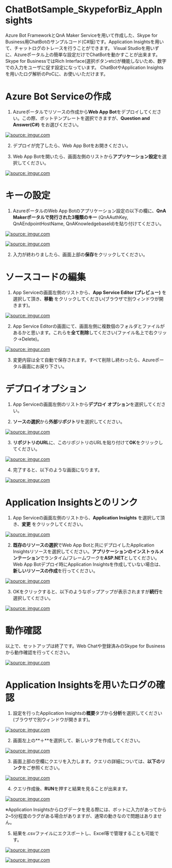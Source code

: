 # ChatBotSample_SkypeforBiz_AppInsights

Azure Bot FrameworkとQnA Maker Serviceを用いて作成した、Skype for Business用ChatBotのサンプルコード(C#版)です。Application Insightsを用いて、チャットログのトレースを行うことができます。
Visual Studioを用いずに、Azureポータル上の簡単な設定だけでChatBotを動かすことが出来ます。Skype for BusinessではRich Interface(選択ボタンetc)が機能しないため、数字での入力をユーザに促す設定になっています。 ChatBotやApplication Insightsを用いたログ解析のPoCに、お使いいただけます。

# Azure Bot Serviceの作成

1. Azureポータルでリソースの作成から**Web App Bot**をデプロイしてください。この際、ボットテンプレートを選択できますが、**Question and Answer(C#)** をお選びください。

<a href="https://imgur.com/3eyj8uB"><img src="https://i.imgur.com/3eyj8uB.png" title="source: imgur.com" /></a>

2. デプロイが完了したら、Web App Botをお開きください。

3. Web App Botを開いたら、画面左側のリストから**アプリケーション設定**を選択してください。

<a href="https://imgur.com/7HL2hCV"><img src="https://i.imgur.com/7HL2hCV.png" title="source: imgur.com" /></a>

# キーの設定

1. AzureポータルのWeb App Botのアプリケーション設定の以下の欄に、**QnA Makerポータルで発行された3種類のキー** (QnAAuthKey, QnAEndpointHostName, QnAKnowledgebaseId)を貼り付けてください。

<a href="https://imgur.com/fCyBe4z"><img src="https://i.imgur.com/fCyBe4z.png" title="source: imgur.com" /></a>

<a href="https://imgur.com/7ALidSR"><img src="https://i.imgur.com/7ALidSR.png" title="source: imgur.com" /></a>

2. 入力が終わりましたら、画面上部の**保存**をクリックしてください。

# ソースコードの編集

1. App Serviceの画面左側のリストから、**App Service Editor (プレビュー)** を選択して頂き、**移動** をクリックしてください(ブラウザで別ウィンドウが開きます)。

<a href="https://imgur.com/xNjbowM"><img src="https://i.imgur.com/xNjbowM.png" title="source: imgur.com" /></a>

2. App Service Editorの画面にて、画面左側に複数個のフォルダとファイルがあるかと思います。これらを**全て削除**してください(ファイル名上で右クリック→Delete)。

<a href="https://imgur.com/MG1vn0G"><img src="https://i.imgur.com/MG1vn0G.png" title="source: imgur.com" /></a>

3. 変更内容は全て自動で保存されます。すべて削除し終わったら、Azureポータル画面にお戻り下さい。


# デプロイオプション

1. App Serviceの画面左側のリストから**デプロイ オプション**を選択してください。

2. **ソースの選択**から**外部リポジトリ**を選択してください。

<a href="https://imgur.com/FyEg10e"><img src="https://i.imgur.com/FyEg10e.png" title="source: imgur.com" /></a>

3. **リポジトリのURL**に、このリポジトリのURLを貼り付けて**OK**をクリックしてください。

<a href="https://imgur.com/kOxwKva"><img src="https://i.imgur.com/kOxwKva.png" title="source: imgur.com" /></a>

4. 完了すると、以下のような画面になります。

<a href="https://imgur.com/7Cohg22"><img src="https://i.imgur.com/7Cohg22.png" title="source: imgur.com" /></a>

# Application Insightsとのリンク

1. App Serviceの画面左側のリストから、**Application Insights** を選択して頂き、**変更** をクリックしてください。

<a href="https://imgur.com/kfkTXsn"><img src="https://i.imgur.com/kfkTXsn.png" title="source: imgur.com" /></a>

2. **既存のリソースの選択**でWeb App Botと共にデプロイしたApplication Insightsリソースを選択してください。**アプリケーションのインストゥルメンテーション**でランタイム/フレームワークを**ASP.NET**としてください。Web App Botデプロイ時にApplication Insightsを作成していない場合は、**新しいリソースの作成**を行ってください。

<a href="https://imgur.com/xr0G9Oh"><img src="https://i.imgur.com/xr0G9Oh.png" title="source: imgur.com" /></a>

3. OKをクリックすると、以下のようなポップアップが表示されますが**続行**を選択してください。

<a href="https://imgur.com/RYGTmta"><img src="https://i.imgur.com/RYGTmta.png" title="source: imgur.com" /></a>

# 動作確認

以上で、セットアップは終了です。Web Chatや登録済みのSkype for Businessから動作確認を行ってください。

<a href="https://imgur.com/38pzIM1"><img src="https://i.imgur.com/38pzIM1.png" title="source: imgur.com" /></a>

# Application Insightsを用いたログの確認

1. 設定を行ったApplication Insightsの**概要**タブから**分析**を選択してください(ブラウザで別ウィンドウが開きます)。

<a href="https://imgur.com/vQtT6sV"><img src="https://i.imgur.com/vQtT6sV.png" title="source: imgur.com" /></a>

2. 画面左上の**＋**を選択して、新しいタブを作成してください。

<a href="https://imgur.com/LcZphMz"><img src="https://i.imgur.com/LcZphMz.png" title="source: imgur.com" /></a>

3. 画面上部の空欄にクエリを入力します。クエリの詳細については、**以下のリンク**をご参照ください。

<a href="https://imgur.com/3Miukyz"><img src="https://i.imgur.com/3Miukyz.png" title="source: imgur.com" /></a>

4. クエリ作成後、**RUN**を押すと結果を見ることが出来ます。

<a href="https://imgur.com/YVApXEm"><img src="https://i.imgur.com/YVApXEm.png" title="source: imgur.com" /></a>

※Application Insightsからログデータを見る際には、ボットに入力があってから2~5分程度のラグがある場合がありますが、通常の動きなので問題はありません。

5. 結果を.csvファイルにエクスポートし、Excel等で管理することも可能です。

<a href="https://imgur.com/V6ZeE34"><img src="https://i.imgur.com/V6ZeE34.png" title="source: imgur.com" /></a>

<a href="https://imgur.com/SvDI2EC"><img src="https://i.imgur.com/SvDI2EC.png" title="source: imgur.com" /></a>

